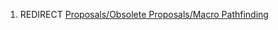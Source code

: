 1.  REDIRECT [Proposals/Obsolete Proposals/Macro
    Pathfinding](Proposals/Obsolete_Proposals/Macro_Pathfinding "wikilink")